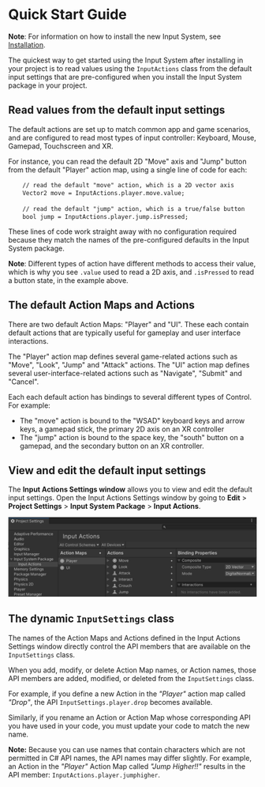 
# Quick Start Guide

**Note**: For information on how to install the new Input System, see [Installation](Installation).

The quickest way to get started using the Input System after installing in your project is to read values using the `InputActions` class from the default input settings that are pre-configured when you install the Input System package in your project.

## Read values from the default input settings

The default actions are set up to match common app and game scenarios, and are configured to read most types of input controller: Keyboard, Mouse, Gamepad, Touchscreen and XR.

For instance, you can read the default 2D "Move" axis and "Jump" button from the default "Player" action map, using a single line of code for each:

```
    // read the default "move" action, which is a 2D vector axis
    Vector2 move = InputActions.player.move.value;

    // read the default "jump" action, which is a true/false button
    bool jump = InputActions.player.jump.isPressed;
```

These lines of code work straight away with no configuration required because they match the names of the pre-configured defaults in the Input System package.

**Note**: Different types of action have different methods to access their value, which is why you see `.value` used to read a 2D axis, and `.isPressed` to read a button state, in the example above. 

## The default Action Maps and Actions

There are two default Action Maps: "Player" and "UI". These each contain default actions that are typically useful for gameplay and user interface interactions.

The "Player" action map defines several game-related actions such as "Move", "Look", "Jump" and "Attack" actions. The "UI" action map defines several user-interface-related actions such as "Navigate", "Submit" and "Cancel".

 Each each default action has bindings to several different types of Control. For example:

- The "move" action is bound to the "WSAD" keyboard keys and arrow keys, a gamepad stick, the primary 2D axis on an XR controller
- The "jump" action is bound to the space key, the "south" button on a gamepad, and the secondary button on an XR controller.

## View and edit the default input settings

The **Input Actions Settings window** allows you to view and edit the default input settings. Open the  Input Actions Settings window by going to **Edit** > **Project Settings** > **Input System Package** > **Input Actions**.

![The Input Actions Settings window](Images/ProjectSettingsInputActionsSimpleShot.png)

## The dynamic `InputSettings` class

The names of the Action Maps and Actions defined in the Input Actions Settings window directly control the API members that are available on the `InputSettings` class.

When you add, modify, or delete Action Map names, or Action names, those API members are added, modified, or deleted from the `InputSettings` class.

For example, if you define a new Action in the *"Player"* action map called *"Drop"*, the API `InputSettings.player.drop` becomes available.

Similarly, if you rename an Action or Action Map whose corresponding API you have used in your code, you must update your code to match the new name.

**Note:** Because you can use names that contain characters which are not permitted in C# API names, the API names may differ slightly. For example, an Action in the *"Player"* Action Map called *"Jump Higher!!"* results in the API member: `InputActions.player.jumphigher`.


